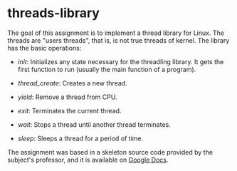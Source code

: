 # threads-library

The goal of this assignment is to implement a thread library for Linux. The threads are "users threads", that is, is not true threads of kernel. The library has the basic operations:

 * *init*: Initializes any state necessary for the threadling library. It gets the first function to run (usually the main function of a program).
 
 * *thread_create*: Creates a new thread.
 
 * *yield*: Remove a thread from CPU.
 
 * *exit*: Terminates the current thread.
 
 * *wait*: Stops a thread until another thread terminates.
 
 * *sleep*: Sleeps a thread for a period of time.

The assignment was based in a skeleton source code provided by the subject's professor, and it is available on  [Google Docs][1].

 [1]: https://docs.google.com/document/d/1kxpc6tS2NrmshUJPpY2xp7LXjRkCbPozounOQ5cfCwU/edit#

